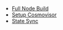 - [Full Node Build](<Full Node Build ee85d2d0.md>)
- [Setup Cosmovisor](<Setup Cosmovisor 180f19a6.md>)
- [State Sync](<State Sync f0d1728e.md>)
